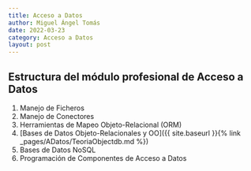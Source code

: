 ```yaml
---
title: Acceso a Datos
author: Miguel Ángel Tomás
date: 2022-03-23
category: Acceso a Datos
layout: post
---
```


## Estructura del módulo profesional de Acceso a Datos

1. Manejo de Ficheros
2. Manejo de Conectores
3. Herramientas de Mapeo Objeto-Relacional (ORM)
4. [Bases de Datos Objeto-Relacionales y OO]({{ site.baseurl }}{% link _pages/ADatos/TeoriaObjectdb.md %})
5. Bases de Datos NoSQL
6. Programación de Componentes de Acceso a Datos